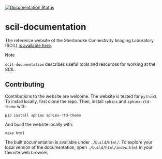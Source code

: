 [![Documentation Status](https://readthedocs.org/projects/scil-documentation/badge/?version=latest)](https://scil-documentation.readthedocs.io/en/latest/?badge=latest)

# scil-documentation

The reference website of the Sherbrooke Connectivity Imaging Laboratory (SCIL) [is available here](https://scil-documentation.readthedocs.io/).

> [!NOTE]
> `scil-documentation` describes useful tools and resources for working at the SCIL.

## Contributing
Contributions to the website are welcome. The website is tested for `python3`. To install locally, first clone the repo. Then, install `sphinx` and `sphinx-rtd-theme` with:

```
pip install sphinx sphinx-rtd-theme
```

And build the website locally with:
```
make html
```

The built documentation is available under `./build/html/`. To explore your local version of the documentation, open `./build/html/index.html` in your favorite web browser.
